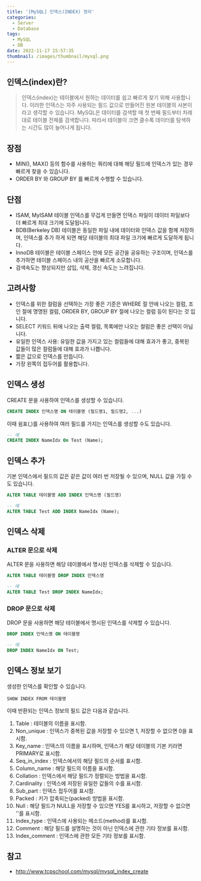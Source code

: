 ```yaml
---
title: '[MySQL] 인덱스(INDEX) 정리'
categories:
  - Server
  - Database
tags:
  - MySQL
  - DB
date: 2022-11-17 15:57:35
thumbnail: /images/thumbnail/mysql.png
---
```


## 인덱스(index)란?

> 인덱스(index)는 테이블에서 원하는 데이터를 쉽고 빠르게 찾기 위해 사용합니다.
> 이러한 인덱스는 자주 사용되는 필드 값으로 만들어진 원본 테이블의 사본이라고 생각할 수 있습니다.
> MySQL은 데이터를 검색할 때 첫 번째 필드부터 차례대로 테이블 전체를 검색합니다.
> 따라서 테이블이 크면 클수록 데이터를 탐색하는 시간도 많이 늘어나게 됩니다.

## 장점

- MIN(), MAX() 등의 함수를 사용하는 쿼리에 대해 해당 필드에 인덱스가 있는 경우 빠르게 찾을 수 있습니다.
- ORDER BY 와 GROUP BY 를 빠르게 수행할 수 있습니다.

## 단점

- ISAM, MyISAM 테이블 인덱스를 무겁게 만들면 인덱스 파일이 데이터 파일보다 더 빠르게 최대 크기에 도달됩니다.
- BDB(Berkeley DB) 테이블은 동일한 파일 내에 데이터와 인덱스 값을 함께 저장하며, 인덱스를 추가 하게 되면 해당 테이블의 최대 파일 크기에 빠르게 도달하게 됩니다.
- InnoDB 테이블은 테이블 스페이스 안에 모든 공간을 공유하는 구조이며, 인덱스를 추가하면 테이블 스페이스 내의 공산을 빠르게 소모합니다.
- 검색속도는 향상되지만 삽입, 삭제, 갱신 속도는 느려집니다.

## 고려사항

- 인덱스를 위한 컬럼을 선택하는 가장 좋은 기준은 WHERE 절 안에 나오는 컬럼, 조인 절에 명명된 컬럼, ORDER BY, GROUP BY 절에 나오는 컬럼 등이 된다는 것 입니다.
- SELECT 키워드 뒤에 나오는 출력 컬럼, 목록에만 나오는 컬럼은 좋은 선택이 아닙니다.
- 유일한 인덱스 사용: 유일한 값을 가지고 있는 컬럼들에 대해 효과가 좋고, 중복된 값들이 많은 컬럼들에 대해 효과가 나쁩니다.
- 짧은 값으로 인덱스를 만듭니다.
- 가장 왼쪽의 접두어를 활용합니다.

## 인덱스 생성

CREATE 문을 사용하여 인덱스를 생성할 수 있습니다.

```sql
CREATE INDEX 인덱스명 ON 테이블명 (필드명1, 필드명2, ...)
```

이때 쉼표(,)를 사용하여 여러 필드를 가지는 인덱스를 생성할 수도 있습니다.

```sql
-- 예
CREATE INDEX NameIdx On Test (Name);
```

## 인덱스 추가

기본 인덱스에서 필드의 값은 같은 값이 여러 번 저장될 수 있으며, NULL 값을 가질 수도 있습니다.

```sql
ALTER TABLE 테이블명 ADD INDEX 인덱스명 (필드명)
```

```sql
-- 예
ALTER TABLE Test ADD INDEX NameIdx (Name);
```

## 인덱스 삭제

### ALTER 문으로 삭제

ALTER 문을 사용하면 해당 테이블에서 명시된 인덱스를 삭제할 수 있습니다.

```sql
ALTER TABLE 테이블명 DROP INDEX 인덱스명
```

```sql
-- 예
ALTER TABLE Test DROP INDEX NameIdx;
```

### DROP 문으로 삭제

DROP 문을 사용하면 해당 테이블에서 명시된 인덱스를 삭제할 수 있습니다.

```sql
DROP INDEX 인덱스명 ON 테이블명
```

```sql
-- 예
DROP INDEX NameIdx ON Test;
```

## 인덱스 정보 보기

생성한 인덱스를 확인할 수 있습니다.

```
SHOW INDEX FROM 테이블명
```

이때 반환되는 인덱스 정보의 필드 값은 다음과 같습니다.

1. Table : 테이블의 이름을 표시함.
2. Non_unique : 인덱스가 중복된 값을 저장할 수 있으면 1, 저장할 수 없으면 0을 표시함.
3. Key_name : 인덱스의 이름을 표시하며, 인덱스가 해당 테이블의 기본 키라면 PRIMARY로 표시함.
4. Seq_in_index : 인덱스에서의 해당 필드의 순서를 표시함.
5. Column_name : 해당 필드의 이름을 표시함.
6. Collation : 인덱스에서 해당 필드가 정렬되는 방법을 표시함.
7. Cardinality : 인덱스에 저장된 유일한 값들의 수를 표시함.
8. Sub_part : 인덱스 접두어를 표시함.
9. Packed : 키가 압축되는(packed) 방법을 표시함.
10. Null : 해당 필드가 NULL을 저장할 수 있으면 YES를 표시하고, 저장할 수 없으면 ''를 표시함.
11. Index_type : 인덱스에 사용되는 메소드(method)를 표시함.
12. Comment : 해당 필드를 설명하는 것이 아닌 인덱스에 관한 기타 정보를 표시함.
13. Index_comment : 인덱스에 관한 모든 기타 정보를 표시함.

## 참고

- http://www.tcpschool.com/mysql/mysql_index_create
